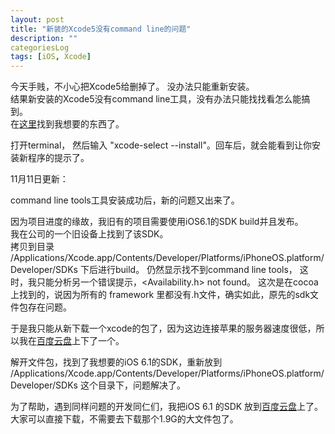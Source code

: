 ```yaml
---
layout: post
title: "新装的Xcode5没有command line的问题"
description: ""
categoriesLog
tags: [iOS, Xcode]
---
```


今天手贱，不小心把Xcode5给删掉了。 没办法只能重新安装。  
结果新安装的Xcode5没有command line工具，没有办法只能找找看怎么能搞到。  
在[这里](http://stackoverflow.com/questions/19066647/xcode-5-0-error-installing-command-line-tools)找到我想要的东西了。

打开terminal， 然后输入 "xcode-select --install"。回车后，就会能看到让你安装新程序的提示了。

11月11日更新：

command line tools工具安装成功后，新的问题又出来了。  

因为项目进度的缘故，我旧有的项目需要使用iOS6.1的SDK build并且发布。  
我在公司的一个旧设备上找到了该SDK。  
拷贝到目录 /Applications/Xcode.app/Contents/Developer/Platforms/iPhoneOS.platform/Developer/SDKs 下后进行build。
仍然显示找不到command line tools， 这时，我只能分析另一个错误提示，<Availability.h> not found。
这次是在cocoa上找到的，说因为所有的 framework 里都没有.h文件，确实如此，原先的sdk文件包存在问题。

于是我只能从新下载一个xcode的包了，因为这边连接苹果的服务器速度很低，所以我在[百度云盘](http://pan.baidu.com/share/link?shareid=4284185897&uk=1057836303&fid=3010969575)上下了一个。

解开文件包，找到了我想要的iOS 6.1的SDK，重新放到 /Applications/Xcode.app/Contents/Developer/Platforms/iPhoneOS.platform/Developer/SDKs 这个目录下，问题解决了。

为了帮助，遇到同样问题的开发同仁们，我把iOS 6.1 的SDK 放到[百度云盘](http://pan.baidu.com/s/1vJBie)上了。大家可以直接下载，不需要去下载那个1.9G的大文件包了。

